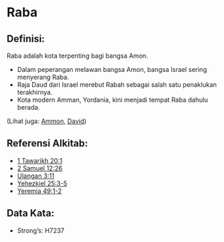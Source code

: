 # Raba

## Definisi:

Raba adalah kota terpenting bagi bangsa Amon.

* Dalam peperangan melawan bangsa Amon, bangsa Israel sering menyerang Raba.
* Raja Daud dari Israel merebut Rabah sebagai salah satu penaklukan terakhirnya.
* Kota modern Amman, Yordania, kini menjadi tempat Raba dahulu berada.

(Lihat juga: [Ammon](../names/ammon.md), [David](../names/david.md))

## Referensi Alkitab:

* [1 Tawarikh 20:1](rc://en/tn/help/1ch/20/1)
* [2 Samuel 12:26](rc://en/tn/help/2sa/12/26)
* [Ulangan 3:11](rc://en/tn/help/deu/03/11)
* [Yehezkiel 25:3-5](rc://en/tn/help/ezk/25/03)
* [Yeremia 49:1-2](rc://en/tn/help/jer/49/01)

## Data Kata:

* Strong’s: H7237
